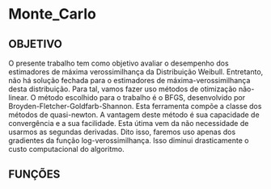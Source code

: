 # Monte_Carlo

## OBJETIVO

O presente trabalho tem como objetivo avaliar o desempenho dos estimadores de máxima verossimilhança da Distribuição Weibull.
Entretanto, não há solução fechada para o estimadores de máxima-verossimilhança desta distribuição. Para tal, vamos fazer uso 
métodos de otimização não-linear. O método escolhido para o trabalho é o BFGS, desenvolvido por Broyden-Fletcher-Goldfarb-Shannon.
Esta ferramenta compõe a classe dos métodos de quasi-newton. A vantagem deste método é sua capacidade de convergência e a sua 
facilidade. Esta útima vem da não necessidade de usarmos as segundas derivadas. Dito isso, faremos uso apenas dos gradientes da
função log-verossimilhança. Isso diminui drasticamente o custo computacional do algoritmo. 

## FUNÇÕES


